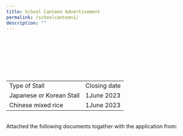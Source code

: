 ```yaml
---
title: School Canteen Advertisement
permalink: /schoolcanteen1/
description: ""
---
```

<br><table>
	<tbody>		
		<tr>
		<td>Type of Stall
		</td>		
		<td>Closing date
		</td>	
	</tr>
	<tr>
		<td>Japanese or Korean Stall
		</td>	<td>1June 2023
		</td>			
	</tr><tr>
		<td>Chinese mixed rice
			</td><td>1June 2023
		</td>								
	</tr>
	</tbody>
	</table>
	<br>Attached the following documents togather with the application from:
	<br>